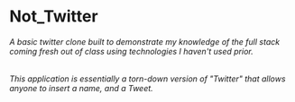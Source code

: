 # Not_Twitter

###### A basic twitter clone built to demonstrate my knowledge of the full stack coming fresh out of class using technologies I haven't used prior.
###### This application is essentially a torn-down version of "Twitter" that allows anyone to insert a name, and a Tweet.
